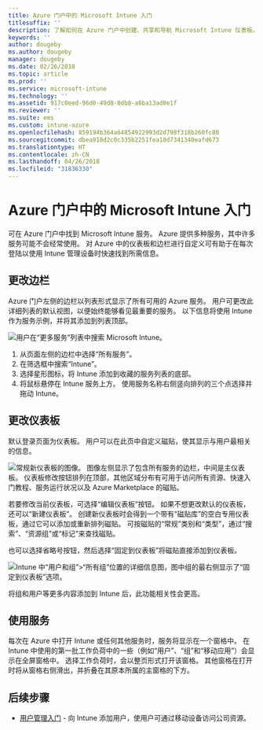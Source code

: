 ```yaml
---
title: Azure 门户中的 Microsoft Intune 入门
titlesuffix: ''
description: 了解如何在 Azure 门户中创建、共享和导航 Microsoft Intune 仪表板。
keywords: ''
author: dougeby
ms.author: dougeby
manager: dougeby
ms.date: 02/26/2018
ms.topic: article
ms.prod: ''
ms.service: microsoft-intune
ms.technology: ''
ms.assetid: 917c0eed-96d0-49d8-8db8-a6ba13ad0e1f
ms.reviewer: ''
ms.suite: ems
ms.custom: intune-azure
ms.openlocfilehash: 859194b364a64854922993d2d798f318b260fc80
ms.sourcegitcommit: dbea918d2c0c335b2251fea18d7341340eafd673
ms.translationtype: HT
ms.contentlocale: zh-CN
ms.lasthandoff: 04/26/2018
ms.locfileid: "31836330"
---
```

# <a name="getting-started-with-microsoft-intune-in-the-azure-portal"></a>Azure 门户中的 Microsoft Intune 入门

可在 Azure 门户中找到 Microsoft Intune 服务。 Azure 提供多种服务，其中许多服务可能不会经常使用。 对 Azure 中的仪表板和边栏进行自定义可有助于在每次登陆以使用 Intune 管理设备时快速找到所需信息。

## <a name="changing-the-sidebar"></a>更改边栏

Azure 门户左侧的边栏以列表形式显示了所有可用的 Azure 服务。 用户可更改此详细列表的默认视图，以便始终能够看见最重要的服务。 以下信息将使用 Intune 作为服务示例，并将其添加到列表顶部。

![用户在“更多服务”列表中搜索 Microsoft Intune。](./media/azure-add-intune1.png)

1. 从页面左侧的边栏中选择“所有服务”。
2. 在筛选框中搜索“Intune”。
3. 选择星形图标，将 Intune 添加到收藏的服务列表的底部。
4. 将鼠标悬停在 Intune 服务上方。 使用服务名称右侧竖向排列的三个点选择并拖动 Intune。

## <a name="changing-the-dashboard"></a>更改仪表板

默认登录页面为仪表板。 用户可以在此页中自定义磁贴，使其显示与用户最相关的信息。

![常规新仪表板的图像。 图像左侧显示了包含所有服务的边栏，中间是主仪表板。 仪表板修改按钮排列在顶部，其他区域分布有可用于访问所有资源、快速入门教程、服务运行状况以及 Azure Marketplace 的磁贴。](./media/azure-default-dashboard.png)

若要修改当前仪表板，可选择“编辑仪表板”按钮。 如果不想更改默认的仪表板，还可以“新建仪表板”。 创建新仪表板时会得到一个带有“磁贴库”的空白专用仪表板，通过它可以添加或重新排列磁贴。 可按磁贴的“常规”类别和“类型”，通过“搜索”、“资源组”或“标记”来查找磁贴。

也可以选择省略号按钮，然后选择“固定到仪表板”将磁贴直接添加到仪表板。

![Intune 中“用户和组”>“所有组”位置的详细信息图，图中组的最右侧显示了“固定到仪表板”选项。](./media/azure-pin-to-dashboard.png)

将组和用户等更多内容添加到 Intune 后，此功能相关性会更高。

## <a name="using-services"></a>使用服务

每次在 Azure 中打开 Intune 或任何其他服务时，服务将显示在一个窗格中。 在 Intune 中使用的第一批工作负荷中的一些（例如“用户”、“组”和“移动应用”）会显示在全屏窗格中。 选择工作负荷时，会以整页形式打开该窗格。 其他窗格在打开时将从窗格右侧滑出，并折叠在其原本所属的主窗格的下方。

## <a name="next-steps"></a>后续步骤

* [用户管理入门](get-started-users.md) - 向 Intune 添加用户，使用户可通过移动设备访问公司资源。
